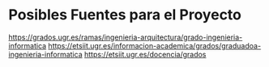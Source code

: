 # Posibles Fuentes para el Proyecto

https://grados.ugr.es/ramas/ingenieria-arquitectura/grado-ingenieria-informatica
https://etsiit.ugr.es/informacion-academica/grados/graduadoa-ingenieria-informatica
https://etsiit.ugr.es/docencia/grados
